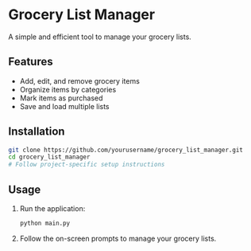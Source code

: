 # Grocery List Manager

A simple and efficient tool to manage your grocery lists.

## Features

- Add, edit, and remove grocery items
- Organize items by categories
- Mark items as purchased
- Save and load multiple lists

## Installation

```bash
git clone https://github.com/yourusername/grocery_list_manager.git
cd grocery_list_manager
# Follow project-specific setup instructions
```

## Usage

1. Run the application:
    ```bash
    python main.py
    ```
2. Follow the on-screen prompts to manage your grocery lists.

